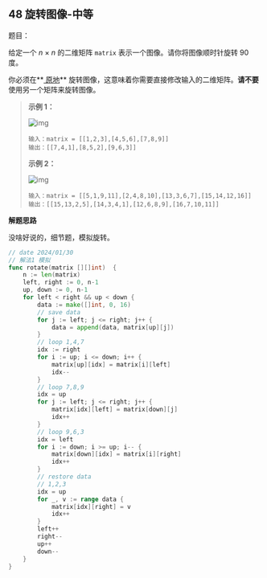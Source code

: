 ## 48 旋转图像-中等

题目：

给定一个 *n* × *n* 的二维矩阵 `matrix` 表示一个图像。请你将图像顺时针旋转 90 度。

你必须在**[ 原地](https://baike.baidu.com/item/原地算法)** 旋转图像，这意味着你需要直接修改输入的二维矩阵。**请不要** 使用另一个矩阵来旋转图像。



> **示例 1：**
>
> ![img](https://assets.leetcode.com/uploads/2020/08/28/mat1.jpg)
>
> ```
> 输入：matrix = [[1,2,3],[4,5,6],[7,8,9]]
> 输出：[[7,4,1],[8,5,2],[9,6,3]]
> ```
>
> **示例 2：**
>
> ![img](https://assets.leetcode.com/uploads/2020/08/28/mat2.jpg)
>
> ```
> 输入：matrix = [[5,1,9,11],[2,4,8,10],[13,3,6,7],[15,14,12,16]]
> 输出：[[15,13,2,5],[14,3,4,1],[12,6,8,9],[16,7,10,11]]
> ```



**解题思路**

没啥好说的，细节题，模拟旋转。

```go
// date 2024/01/30
// 解法1 模拟
func rotate(matrix [][]int)  {
    n := len(matrix)
    left, right := 0, n-1
    up, down := 0, n-1
    for left < right && up < down {
        data := make([]int, 0, 16)
        // save data
        for j := left; j <= right; j++ {
            data = append(data, matrix[up][j])
        }
        // loop 1,4,7
        idx := right
        for i := up; i <= down; i++ {
            matrix[up][idx] = matrix[i][left]
            idx--
        }
        // loop 7,8,9
        idx = up
        for j := left; j <= right; j++ {
            matrix[idx][left] = matrix[down][j]
            idx++
        }
        // loop 9,6,3
        idx = left
        for i := down; i >= up; i-- {
            matrix[down][idx] = matrix[i][right]
            idx++
        }
        // restore data
        // 1,2,3
        idx = up
        for _, v := range data {
            matrix[idx][right] = v
            idx++
        }
        left++
        right--
        up++
        down--
    }
}
```

